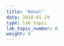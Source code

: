 ```yaml
---
title: "Renal"
date: 2018-01-29
type: lab_topic
lab_topic_number: 8
weight: 8
---
```

<div class="entrybody">
</div>
